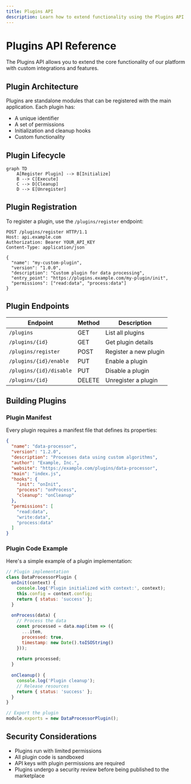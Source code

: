 ```yaml
---
title: Plugins API
description: Learn how to extend functionality using the Plugins API
---
```


# Plugins API Reference

The Plugins API allows you to extend the core functionality of our platform with custom integrations and features.

## Plugin Architecture

Plugins are standalone modules that can be registered with the main application. Each plugin has:

- A unique identifier
- A set of permissions
- Initialization and cleanup hooks
- Custom functionality

## Plugin Lifecycle

```mermaid
graph TD
    A[Register Plugin] --> B[Initialize]
    B --> C[Execute]
    C --> D[Cleanup]
    D --> E[Unregister]
```

## Plugin Registration

To register a plugin, use the `/plugins/register` endpoint:

```http
POST /plugins/register HTTP/1.1
Host: api.example.com
Authorization: Bearer YOUR_API_KEY
Content-Type: application/json

{
  "name": "my-custom-plugin",
  "version": "1.0.0",
  "description": "Custom plugin for data processing",
  "entry_point": "https://plugins.example.com/my-plugin/init",
  "permissions": ["read:data", "process:data"]
}
```

## Plugin Endpoints

| Endpoint | Method | Description |
|----------|--------|-------------|
| `/plugins` | GET | List all plugins |
| `/plugins/{id}` | GET | Get plugin details |
| `/plugins/register` | POST | Register a new plugin |
| `/plugins/{id}/enable` | PUT | Enable a plugin |
| `/plugins/{id}/disable` | PUT | Disable a plugin |
| `/plugins/{id}` | DELETE | Unregister a plugin |

## Building Plugins

### Plugin Manifest

Every plugin requires a manifest file that defines its properties:

```json
{
  "name": "data-processor",
  "version": "1.2.0",
  "description": "Processes data using custom algorithms",
  "author": "Example, Inc.",
  "website": "https://example.com/plugins/data-processor",
  "main": "index.js",
  "hooks": {
    "init": "onInit",
    "process": "onProcess",
    "cleanup": "onCleanup"
  },
  "permissions": [
    "read:data",
    "write:data",
    "process:data"
  ]
}
```

### Plugin Code Example

Here's a simple example of a plugin implementation:

```javascript
// Plugin implementation
class DataProcessorPlugin {
  onInit(context) {
    console.log('Plugin initialized with context:', context);
    this.config = context.config;
    return { status: 'success' };
  }
  
  onProcess(data) {
    // Process the data
    const processed = data.map(item => ({
      ...item,
      processed: true,
      timestamp: new Date().toISOString()
    }));
    
    return processed;
  }
  
  onCleanup() {
    console.log('Plugin cleanup');
    // Release resources
    return { status: 'success' };
  }
}

// Export the plugin
module.exports = new DataProcessorPlugin();
```

## Security Considerations

- Plugins run with limited permissions
- All plugin code is sandboxed
- API keys with plugin permissions are required
- Plugins undergo a security review before being published to the marketplace 